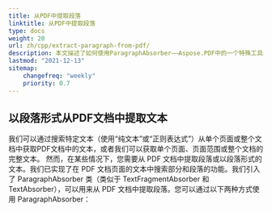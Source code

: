 ```yaml
---
title: 从PDF中提取段落
linktitle: 从PDF中提取段落
type: docs
weight: 20
url: zh/cpp/extract-paragraph-from-pdf/
description: 本文描述了如何使用ParagraphAbsorber——Aspose.PDF中的一个特殊工具来从PDF文档中提取文本。
lastmod: "2021-12-13"
sitemap:
    changefreq: "weekly"
    priority: 0.7
---
```


## 以段落形式从PDF文档中提取文本

我们可以通过搜索特定文本（使用“纯文本”或“正则表达式”）从单个页面或整个文档中获取PDF文档中的文本，或者我们可以获取单个页面、页面范围或整个文档的完整文本。 然而，在某些情况下，您需要从 PDF 文档中提取段落或以段落形式的文本。我们已实现了在 PDF 文档页面的文本中搜索部分和段落的功能。我们引入了 ParagraphAbsorber 类（类似于 TextFragmentAbsorber 和 TextAbsorber），可以用来从 PDF 文档中提取段落。您可以通过以下两种方式使用 ParagraphAbsorber：